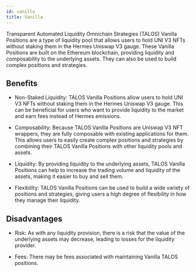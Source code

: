 ```yaml
---
id: vanilla
title: Vanilla
---
```


[//]: # (TODO: protocol fee)

Transparent Automated Liquidity Omnichain Strategies (TALOS) Vanilla Positions are a type of liquidity pool that allows users to hold UNI V3 NFTs without staking them in the Hermes Uniswap V3 gauge. These Vanilla Positions are built on the Ethereum blockchain, providing liquidity and composability to the underlying assets. They can also be used to build complex positions and strategies.

## Benefits

- Non-Staked Liquidity: TALOS Vanilla Positions allow users to hold UNI V3 NFTs without staking them in the Hermes Uniswap V3 gauge. This can be beneficial for users who want to provide liquidity to the market and earn fees instead of Hermes emissions.

- Composability: Because TALOS Vanilla Positions are Uniswap V3 NFT wrappers, they are fully composable with existing applications for them. This allows users to easily create complex positions and strategies by combining their TALOS Vanilla Positions with other liquidity pools and assets.

- Liquidity: By providing liquidity to the underlying assets, TALOS Vanilla Positions can help to increase the trading volume and liquidity of the assets, making it easier to buy and sell them.

- Flexibility: TALOS Vanilla Positions can be used to build a wide variety of positions and strategies, giving users a high degree of flexibility in how they manage their liquidity.

## Disadvantages

- Risk: As with any liquidity provision, there is a risk that the value of the underlying assets may decrease, leading to losses for the liquidity provider.

- Fees: There may be fees associated with maintaining Vanilla TALOS positions.
